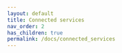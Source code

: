 ```yaml
---
layout: default
title: Connected services
nav_order: 2
has_children: true
permalink: /docs/connected_services
---
```

